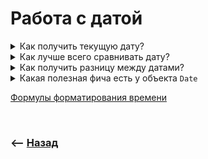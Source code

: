 # Работа с датой

<details>
<summary> Как получить текущую дату?</summary>

![illustration](https://raw.githubusercontent.com/webster6667/documentation/master/documentation-data/illustrations/dd-up.svg)

```javascript
Date.now();
```

![illustration](https://raw.githubusercontent.com/webster6667/documentation/master/documentation-data/illustrations/dd-down.svg)

</details>

<details>
<summary> Как лучше всего сравнивать дату?</summary>

![illustration](https://raw.githubusercontent.com/webster6667/documentation/master/documentation-data/illustrations/dd-up.svg)

🎯 Преобразовать к числу `timestamp` и сравнивать числа         

<details>
<summary> <sup>⭐</sup>❓ Что если нужно сравнить две даты, просто узнав какой из месяцев больше?</summary>

---

🎯 Указать `Date().setMount/Day/minute/second` в минимальный формат обеим датам   
🎯 Преобразовать к числу и сравнить       


---

</details>    


![illustration](https://raw.githubusercontent.com/webster6667/documentation/master/documentation-data/illustrations/dd-down.svg)

</details>

<details>
<summary> Как получить разницу между датами?</summary>

![illustration](https://raw.githubusercontent.com/webster6667/documentation/master/documentation-data/illustrations/dd-up.svg)

🎯 Преобразовать к числу  
🎯 Вычесть друг из друга значения      
🎯 Преобразовать получившийся `ms`, в нужный формат (минуты, секунды, часы, года )    


![illustration](https://raw.githubusercontent.com/webster6667/documentation/master/documentation-data/illustrations/dd-down.svg)

</details>

<details>
<summary> Какая полезная фича есть у объекта <code>Date</code></summary>

![illustration](https://raw.githubusercontent.com/webster6667/documentation/master/documentation-data/illustrations/dd-up.svg)

Автоисправление даты   

![illustration](https://raw.githubusercontent.com/webster6667/documentation/master/documentation-data/illustrations/dd-down.svg)

</details>

<a href="https://github.com/webster6667/documentation/blob/master/vanilla-js/pages/date/pages/time-convert-formulas/readme.md">Формулы форматирования времени</a>  

<br>

### ⟵ **<a href="../../readme.md">Назад</a>**